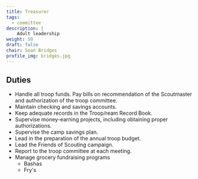 ```yaml
---
title: Treasurer
tags:
  - committee
description: |
    Adult leadership
weight: 50
draft: false
chair: Sean Bridges
profile_img: bridges.jpg
---
```


## Duties

- Handle all troop funds. Pay bills on recommendation of the Scoutmaster and
  authorization of the troop committee.
- Maintain checking and savings accounts.
- Keep adequate records in the Troop/ream Record Book.
- Supervise money-earning projects, including obtaining proper authorizations.
- Supervise the camp savings plan.
- Lead in the preparation of the annual troop budget.
- Lead the Friends of Scouting campaign.
- Report to the troop committee at each meeting.
- Manage grocery fundraising programs
  - Bashas
  - Fry's
